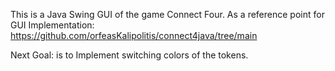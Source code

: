 This is a Java Swing GUI of the game Connect Four.
As a reference point for GUI Implementation: https://github.com/orfeasKalipolitis/connect4java/tree/main

Next Goal: is to Implement switching colors of the tokens.
